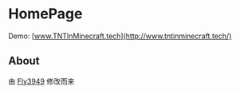 # HomePage

Demo: [www.TNTInMinecraft.tech](http://www.tntinminecraft.tech/) 

## About

由 [Fly3949](https://fly.moe/) 修改而来
